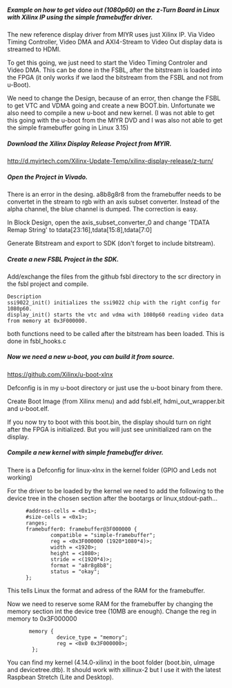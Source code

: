 ##### Example on how to get video out (1080p60) on the z-Turn Board in Linux with Xilinx IP using the simple framebuffer driver.

The new reference display driver from MIYR uses just Xilinx IP. Via Video Timing Controller, Video DMA and AXI4-Stream to Video Out display data is streamed to HDMI.

To get this going, we just need to start the Video Timing Controler and Video DMA. This can be done in the FSBL, after the bitstream is loaded into the FPGA (it only works if we laod the bitstream from the FSBL and not from u-Boot).

We need to change the Design, because of an error, then change the FSBL to get VTC and VDMA going and create a new BOOT.bin. Unfortunate we also need to compile a new u-boot and new kernel. (I was not able to get this going with the u-boot from the MIYR DVD and I was also not able to get the simple framebuffer going in Linux 3.15)

##### Download the Xilinx Display Release Project from MYIR.

http://d.myirtech.com/Xilinx-Update-Temp/xilinx-display-release/z-turn/

##### Open the Project in Vivado.
There is an error in the desing. a8b8g8r8 from the framebuffer needs to be convertet in the stream to rgb with an axis subset converter. Instead of the alpha channel, the blue channel is dumped. The correction is easy.

In Block Design, open the axis_subset_converter_0 and change 'TDATA Remap String' to tdata[23:16],tdata[15:8],tdata[7:0]

Generate Bitstream and export to SDK (don't forget to include bitstream).

##### Create a new FSBL Project in the SDK.

Add/exchange the files from the github fsbl directory to the scr directory in the fsbl project and compile.

	Description
	ssi9022_init() initializes the ssi9022 chip with the right config for 1080p60.
	display_init() starts the vtc and vdma with 1080p60 reading video data from memory at 0x3F000000.

both functions need to be called after the bitstream has been loaded. This is done in fsbl_hooks.c
  
##### Now we need a new u-boot, you can build it from source.
https://github.com/Xilinx/u-boot-xlnx

Defconfig is in my u-boot directory or just use the u-boot binary from there.

Create Boot Image (from Xilinx menu) and add fsbl.elf, hdmi_out_wrapper.bit and u-boot.elf.

If you now try to boot with this boot.bin, the display should turn on right after the FPGA is initialized.
But you will just see uninitialized ram on the display.

##### Compile a new kernel with simple framebuffer driver.

There is a Defconfig for linux-xlnx in the kernel folder (GPIO and Leds not working)

For the driver to be loaded by the kernel we need to add the following to the device tree in the chosen section after the bootargs or linux,stdout-path...

```
      #address-cells = <0x1>;
      #size-cells = <0x1>;
      ranges;
      framebuffer0: framebuffer@3F000000 {
              compatible = "simple-framebuffer";
              reg = <0x3F000000 (1920*1080*4)>;
              width = <1920>;
              height = <1080>;
              stride = <(1920*4)>;
              format = "a8r8g8b8";
              status = "okay";
      };
```
This tells Linux the format and adress of the RAM for the framebuffer.

Now we need to reserve some RAM for the framebuffer by changing the memory section int the device tree (10MB are enough).
Change the reg in memory to 0x3F000000
```
       memory {
                device_type = "memory";
                reg = <0x0 0x3F000000>;
        };
```

You can find my kernel (4.14.0-xilinx) in the boot folder (boot.bin, uImage and devicetree.dtb).
It should work with xillinux-2 but I use it with the latest Raspbean Stretch (Lite and Desktop).
  
